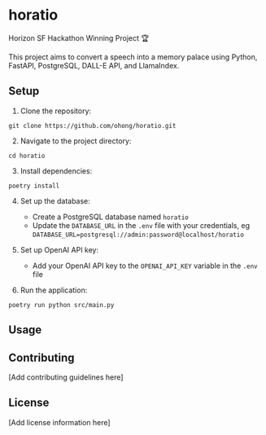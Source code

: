 # horatio
Horizon SF Hackathon Winning Project 🏆

This project aims to convert a speech into a memory palace using Python, FastAPI, PostgreSQL, DALL-E API, and LlamaIndex.

## Setup

1. Clone the repository:
```
git clone https://github.com/ohong/horatio.git
```

2. Navigate to the project directory:
```
cd horatio
```

3. Install dependencies:
```
poetry install
```

4. Set up the database:
   - Create a PostgreSQL database named `horatio`
   - Update the `DATABASE_URL` in the `.env` file with your credentials, eg `DATABASE_URL=postgresql://admin:password@localhost/horatio`

5. Set up OpenAI API key:
   - Add your OpenAI API key to the `OPENAI_API_KEY` variable in the `.env` file

6. Run the application:
```
poetry run python src/main.py
```

## Usage


## Contributing

[Add contributing guidelines here]

## License

[Add license information here]